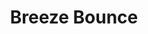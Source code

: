 ---
layout: minecraft-mod/page

title: Breeze Bounce
mod_id: breezebounce
permalink: /breezebounce/
---